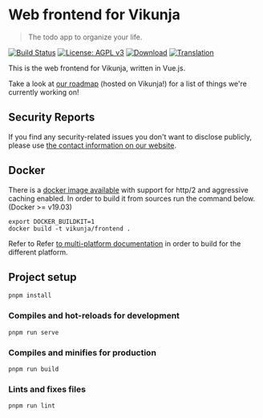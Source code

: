 # Web frontend for Vikunja

> The todo app to organize your life.

[![Build Status](https://drone.kolaente.de/api/badges/vikunja/frontend/status.svg)](https://drone.kolaente.de/vikunja/frontend)
[![License: AGPL v3](https://img.shields.io/badge/License-AGPL%20v3-blue.svg)](LICENSE)
[![Download](https://img.shields.io/badge/download-v0.22.1-brightgreen.svg)](https://dl.vikunja.io)
[![Translation](https://badges.crowdin.net/vikunja/localized.svg)](https://crowdin.com/project/vikunja)

This is the web frontend for Vikunja, written in Vue.js.

Take a look at [our roadmap](https://my.vikunja.cloud/share/UrdhKPqumxDXUbYpEGJLSIyNTwAnbBzVlwdDpRbv/auth) (hosted on Vikunja!) for a list of things we're currently working on!

## Security Reports

If you find any security-related issues you don't want to disclose publicly, please use [the contact information on our website](https://vikunja.io/contact/#security).

## Docker

There is a [docker image available](https://hub.docker.com/r/vikunja/api) with support for http/2 and aggressive caching enabled.
In order to build it from sources run the command below. (Docker >= v19.03)

```shell
export DOCKER_BUILDKIT=1
docker build -t vikunja/frontend .
```

Refer to Refer [to multi-platform documentation](https://docs.docker.com/build/building/multi-platform/) in order to build for the different platform.

## Project setup

```shell
pnpm install
```

### Compiles and hot-reloads for development

```shell
pnpm run serve
```

### Compiles and minifies for production

```shell
pnpm run build
```

### Lints and fixes files

```shell
pnpm run lint
```